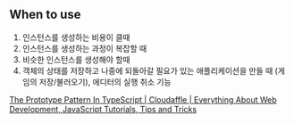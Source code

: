 ## When to use

1. 인스턴스를 생성하는 비용이 클때
2. 인스턴스를 생성하는 과정이 복잡할 때
3. 비슷한 인스턴스를 생성해야 할때
4. 객체의 상태를 저장하고 나중에 되돌아갈 필요가 있는 애플리케이션을 만들 때 (게임의 저장/불러오기), 에디터의 실행 취소 기능

[The Prototype Pattern In TypeScript | Cloudaffle | Everything About Web Development, JavaScript Tutorials, Tips and Tricks](https://cloudaffle.com/series/creational-design-patterns/prototype-pattern/)
